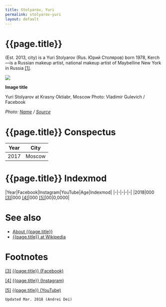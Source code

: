 ```yaml
---
title: Stolyarov, Yuri
permalink: stolyarov-yuri
layout: default
---
```


# {{page.title}}

(Est. 2013, city) is a Yuri Stolyarov (Rus. Юрий Столяров) born 1978, Kerch—is a Russian makeup artist, national makeup artist of Maybelline New York in Russia <span id="a1">[\[1\]](#f1)</span>.

![](/encyclopedia/images/image-name.jpg)

**Image title**

Yuri Stolyarov at Krasny Oktiabr, Moscow
Photo: Vladimir Gulevich / Facebook

*Photo: [Name](index) / [Source](index)*

# {{page.title}} Conspectus

|Year|City|
|-|-|
|2017|Moscow|

# {{page.title}} Indexmod

|Year|Facebook|Instagram|YouTube|Age|Indexmod|
|-|-|-|-|-|
|2018|000 <span id="a3">[\[3\]](#f3)</span>|000 <span id="a4">[\[4\]](#f4)</span>|000 <span id="a5">[\[5\]](#f5)</span>|00|0,0000|


# See also

+ [About {{page.title}}](index)
+ [{{page.title}} at Wikipedia](index)

# Footnotes

[[3]](#a3) <span id="f3"></span> [{{page.title}} (Facebook)](index)

[[4]](#a4) <span id="f4"></span> [{{page.title}} (Instagram)](index)

[[5]](#a5) <span id="f5"></span> [{{page.title}} (YouTube)](index)

`Updated Mar. 2018 (Andrei Dei)`
